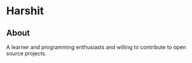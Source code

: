 # Harshit 

## About

A learner and programming enthusiasts and willing to contribute to open source projects.

